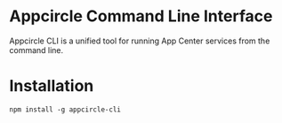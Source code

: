 # Appcircle Command Line Interface

Appcircle CLI is a unified tool for running App Center services from the command line.

# Installation

```
npm install -g appcircle-cli
```
